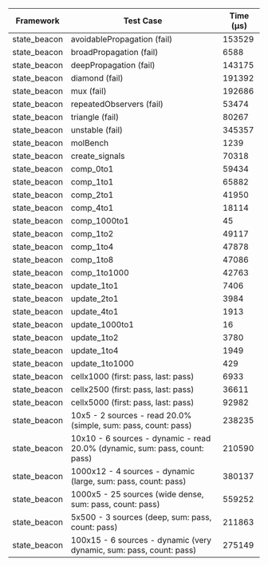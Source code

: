 | Framework | Test Case | Time (μs) |
| --- | --- | --- |
| state_beacon | avoidablePropagation (fail) | 153529 |
| state_beacon | broadPropagation (fail) | 6588 |
| state_beacon | deepPropagation (fail) | 143175 |
| state_beacon | diamond (fail) | 191392 |
| state_beacon | mux (fail) | 192686 |
| state_beacon | repeatedObservers (fail) | 53474 |
| state_beacon | triangle (fail) | 80267 |
| state_beacon | unstable (fail) | 345357 |
| state_beacon | molBench | 1239 |
| state_beacon | create_signals | 70318 |
| state_beacon | comp_0to1 | 59434 |
| state_beacon | comp_1to1 | 65882 |
| state_beacon | comp_2to1 | 41950 |
| state_beacon | comp_4to1 | 18114 |
| state_beacon | comp_1000to1 | 45 |
| state_beacon | comp_1to2 | 49117 |
| state_beacon | comp_1to4 | 47878 |
| state_beacon | comp_1to8 | 47086 |
| state_beacon | comp_1to1000 | 42763 |
| state_beacon | update_1to1 | 7406 |
| state_beacon | update_2to1 | 3984 |
| state_beacon | update_4to1 | 1913 |
| state_beacon | update_1000to1 | 16 |
| state_beacon | update_1to2 | 3780 |
| state_beacon | update_1to4 | 1949 |
| state_beacon | update_1to1000 | 429 |
| state_beacon | cellx1000 (first: pass, last: pass) | 6933 |
| state_beacon | cellx2500 (first: pass, last: pass) | 36611 |
| state_beacon | cellx5000 (first: pass, last: pass) | 92982 |
| state_beacon | 10x5 - 2 sources - read 20.0% (simple, sum: pass, count: pass) | 238235 |
| state_beacon | 10x10 - 6 sources - dynamic - read 20.0% (dynamic, sum: pass, count: pass) | 210590 |
| state_beacon | 1000x12 - 4 sources - dynamic (large, sum: pass, count: pass) | 380137 |
| state_beacon | 1000x5 - 25 sources (wide dense, sum: pass, count: pass) | 559252 |
| state_beacon | 5x500 - 3 sources (deep, sum: pass, count: pass) | 211863 |
| state_beacon | 100x15 - 6 sources - dynamic (very dynamic, sum: pass, count: pass) | 275149 |
